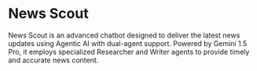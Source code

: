 # News Scout
News Scout is an advanced chatbot designed to deliver the latest news updates using Agentic AI with dual-agent support. Powered by Gemini 1.5 Pro, it employs specialized Researcher and Writer agents to provide timely and accurate news content.

